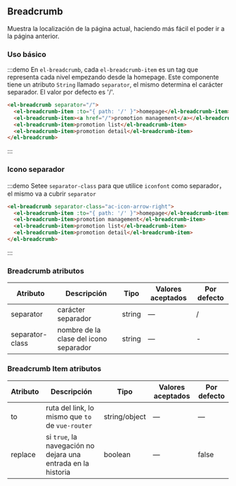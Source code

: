 ## Breadcrumb

Muestra la localización de la página actual, haciendo más fácil el poder ir a la página anterior.

### Uso básico

:::demo En `el-breadcrumb`, cada `el-breadcrumb-item` es un tag que representa cada nivel empezando desde la homepage. Este componente tiene un atributo `String` llamado `separator`, el mismo determina el carácter separador. El valor por defecto es '/'.

```html
<el-breadcrumb separator="/">
  <el-breadcrumb-item :to="{ path: '/' }">homepage</el-breadcrumb-item>
  <el-breadcrumb-item><a href="/">promotion management</a></el-breadcrumb-item>
  <el-breadcrumb-item>promotion list</el-breadcrumb-item>
  <el-breadcrumb-item>promotion detail</el-breadcrumb-item>
</el-breadcrumb>
```

:::

### Icono separador

:::demo Setee `separator-class` para que utilice `iconfont` como separador，el mismo va a cubrir `separator`

```html
<el-breadcrumb separator-class="ac-icon-arrow-right">
  <el-breadcrumb-item :to="{ path: '/' }">homepage</el-breadcrumb-item>
  <el-breadcrumb-item>promotion management</el-breadcrumb-item>
  <el-breadcrumb-item>promotion list</el-breadcrumb-item>
  <el-breadcrumb-item>promotion detail</el-breadcrumb-item>
</el-breadcrumb>
```

:::

### Breadcrumb atributos

| Atributo        | Descripción                            | Tipo   | Valores aceptados | Por defecto |
| --------------- | -------------------------------------- | ------ | ----------------- | ----------- |
| separator       | carácter separador                     | string | —                 | /           |
| separator-class | nombre de la clase del icono separador | string | —                 | -           |

### Breadcrumb Item atributos

| Atributo | Descripción                                                   | Tipo          | Valores aceptados | Por defecto |
| -------- | ------------------------------------------------------------- | ------------- | ----------------- | ----------- |
| to       | ruta del link, lo mismo que `to` de `vue-router`              | string/object | —                 | —           |
| replace  | si `true`, la navegación no dejara una entrada en la historia | boolean       | —                 | false       |
